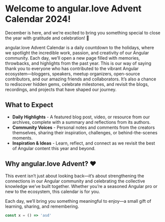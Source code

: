 # Welcome to angular.love Advent Calendar 2024!

December is here, and we’re excited to bring you something special to close the year with gratitude and celebration! 🎉

angular.love Advent Calendar is a daily countdown to the holidays, where we spotlight the incredible work, passion, and creativity of our Angular community. Each day, we’ll open a new page filled with memories, throwbacks, and highlights from the past year. This is our way of saying thank you to everyone who has contributed to the vibrant Angular ecosystem—bloggers, speakers, meetup organizers, open-source contributors, and our amazing friends and collaborators. It’s also a chance to rediscover hidden gems, celebrate milestones, and revisit the blogs, recordings, and projects that have shaped our journey.

## What to Expect

- **Daily Highlights** - A featured blog post, video, or resource from our archives, complete with a summary and reflections from its authors.
- **Community Voices** - Personal notes and comments from the creators themselves, sharing their inspiration, challenges, or behind-the-scenes moments.
- **Inspiration & Ideas** - Learn, reflect, and connect as we revisit the best of Angular content this year and beyond.

## Why angular.love Advent? ❤️

This event isn’t just about looking back—it’s about strengthening the connections in our Angular community and celebrating the collective knowledge we’ve built together. Whether you’re a seasoned Angular pro or new to the ecosystem, this calendar is for you.

Each day, we’ll bring you something meaningful to enjoy—a small gift of learning, sharing, and remembering.


```typescript
const x = () => 'asd'
```
